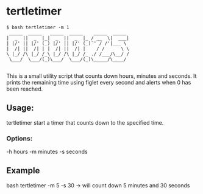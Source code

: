 # tertletimer

```
$ bash tertletimer -m 1
 _____  _____   _____  _____    _____  _____ 
|  _  ||  _  |_|  _  ||  _  |_ / __  \|  ___|
| |/' || |/' (_) |/' || |/' (_)`' / /'|___ \ 
|  /| ||  /| | |  /| ||  /| |    / /      \ \
\ |_/ /\ |_/ /_\ |_/ /\ |_/ /_ ./ /___/\__/ /
 \___/  \___/(_)\___/  \___/(_)\_____/\____/ 
                                             
```


This is a small utility script that counts down hours, minutes and seconds. 
It prints the remaining time using figlet every second and alerts when 0 has been reached.

## Usage:
tertletimer
start a timer that counts down to the specified time.

### Options:
-h hours
-m minutes
-s seconds

## Example
bash tertletimer -m 5 -s 30
-> will count down 5 minutes and 30 seconds

